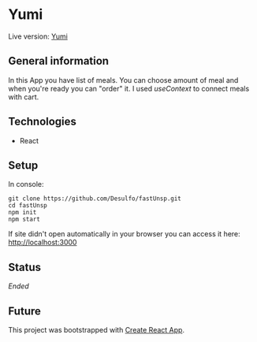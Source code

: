 # Yumi

Live version: [Yumi](https://Desulfo.github.io/yumi)

## General information

In this App you have list of meals. You can choose amount of meal and when you're ready you can "order" it.
I used _useContext_ to connect meals with cart.

## Technologies

- React

## Setup

In console:

```
git clone https://github.com/Desulfo/fastUnsp.git
cd fastUnsp
npm init
npm start
```

If site didn't open automatically in your browser you can access it here: [http://localhost:3000](http://localhost:3000)

## Status

_Ended_

## Future

This project was bootstrapped with [Create React App](https://github.com/facebook/create-react-app).
